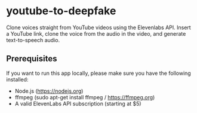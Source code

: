 # youtube-to-deepfake

Clone voices straight from YouTube videos using the Elevenlabs API. Insert a YouTube link, clone the voice from the audio in the video, and generate text-to-speech audio.

## Prerequisites

If you want to run this app locally, please make sure you have the following installed:

- Node.js (https://nodejs.org)
- ffmpeg (sudo apt-get install ffmpeg / https://ffmpeg.org)
- A valid ElevenLabs API subscription (starting at $5)
